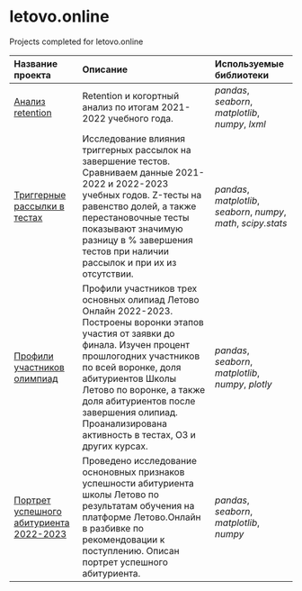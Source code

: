 # letovo.online
Projects completed for letovo.online 

| Название проекта | Описание | Используемые библиотеки | 
| :---------------------- | :---------------------- | :---------------------- |
|[Анализ retention](2021_2022_retention_cohort)|Retention и когортный анализ по итогам 2021-2022 учебного года.|*pandas*, *seaborn*, *matplotlib*, *numpy*, *lxml*|
|[Триггерные рассылки в тестах](2022_2023_test_triggers_effect)|Исследование влияния триггерных рассылок на завершение тестов. Сравниваем данные 2021-2022 и 2022-2023 учебных годов. Z-тесты на равенство долей, а также перестановочные тесты показывают значимую разницу в % завершения тестов при наличии рассылок и при их из отсутствии.|*pandas*, *matplotlib*, *seaborn*, *numpy*, *math*, *scipy.stats*|
|[Профили участников олимпиад](2022_2023_Olympiad_profiles)|Профили участников трех основных олипиад Летово Онлайн 2022-2023. Построены воронки этапов участия от заявки до финала. Изучен процент прошлогодних участников по всей воронке, доля абитуриентов Школы Летово по воронке, а также доля абитуриентов после завершения олипиад. Проанализирована активность в тестах, ОЗ и других курсах.|*pandas*, *seaborn*, *matplotlib*, *numpy*, *plotly*|
|[Портрет успешного абитуриента 2022-2023](2022_2023_Success_portrait)|Проведено исследование осноновных признаков успешности абитуриента школы Летово по результатам обучения на платформе Летово.Онлайн в разбивке по рекомендовации к поступлению. Описан портрет успешного абитуриента. |*pandas*, *seaborn*, *matplotlib*, *numpy*
